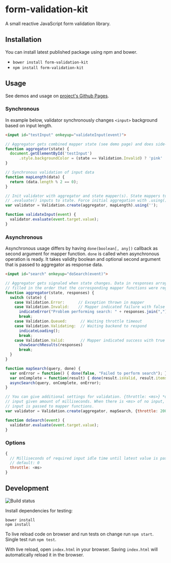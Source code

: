 # form-validation-kit

A small reactive JavaScript form validation library.


## Installation

You can install latest published package using npm and bower.

 - `bower install form-validation-kit`
 - `npm install form-validation-kit`


## Usage

See demos and usage on [project's Github Pages](https://teijo.github.io/form-validation-kit/).

### Synchronous

In example below, validator synchronously changes `<input>` background based on
input length.

```html
<input id="testInput" onkeyup="validateInput(event)">
```

```js
// Aggregator gets combined mapper state (see demo page) and does side-effects
function aggregator(state) {
  document.getElementById('testInput')
      .style.backgroundColor = (state == Validation.Invalid) ? 'pink' : 'white';
}

// Synchronous validation of input data
function mapLength(data) {
  return (data.length % 2 == 0);
}

// Init validator with aggregator and state mapper(s). State mappers turn
// .evaluate() inputs to state. Force initial aggregation with .using().
var validator = Validation.create(aggregator, mapLength).using('');

function validateInput(event) {
  validator.evaluate(event.target.value);
}
```

### Asynchronous

Asynchronous usage differs by having `done(boolean[, any])` callback as
second argument for mapper function. `done` is called when asynchronous
operation is ready. It takes validity boolean and optional second argument
that is passed to aggregator as response data.

```html
<input id="search" onkeyup="doSearch(event)">
```

```js
// Aggregator gets signaled when state changes. Data in responses array is
// filled in the order that the corresponding mapper functions were registered.
function aggregator(state, responses) {
  switch (state) {
    case Validation.Error:      // Exception thrown in mapper
    case Validation.Invalid:    // Mapper indicated failure with false
      indicateError("Problem performing search: " + responses.join(","))
      break;
    case Validation.Queued:      // Waiting throttle timeout
    case Validation.Validating:  // Waiting backend to respond
      indicateLoading();
      break;
    case Validation.Valid:       // Mapper indicated success with true
      showSearchResults(responses)
      break;
  }
}

function mapSearch(query, done) {
  var onError = function() { done(false, "Failed to perform search"); };
  var onComplete = function(result) { done(result.isValid, result.items); };
  asyncSearch(query, onComplete, onError);
}

// You can give additional settings for validation. {throttle: <ms>} *queues*
// input given amount of milliseconds. When there is <ms> of no input, latest
// input is passed to mapper functions.
var validator = Validation.create(aggregator, mapSearch, {throttle: 200}).using('');

function doSearch(event) {
  validator.evaluate(event.target.value);
}
```

### Options

```js
{
  // Milliseconds of required input idle time until latest value is passed to mappers.
  // default: 0
  throttle: <ms>
}
```

## Development

![Build status](https://codeship.com/projects/0925a1e0-2b10-0132-7a5d-06c98ad2d9ca/status?branch=gh-pages)

Install dependencies for testing:

```
bower install
npm install
```

To live reload code on browser and run tests on change run `npm start`.
Single test run `npm test`.

With live reload, open `index.html` in your browser. Saving `index.html` will
automatically reload it in the browser.

